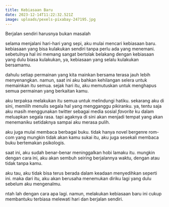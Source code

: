 ```yaml
---
title: Kebiasaan Baru
date: 2023-12-14T11:22:32.521Z
image: uploads/pexels-pixabay-247195.jpg
---
```

Berjalan sendiri harusnya bukan masalah

s﻿elama menjalani hari-hari yang sepi, aku mulai mencari kebiasaan baru. kebiasaan yang bisa kulakukan sendiri tanpa perlu ada yang menemani. sebetulnya hal ini memang sangat bertolak belakang dengan kebiasaan yang dulu biasa kulakukan, ya, kebiasaan yang selalu kulakukan bersamamu.

d﻿ahulu setiap permainan yang kita mainkan bersama terasa jauh lebih menyenangkan. namun, saat ini aku bahkan kehilangan selera untuk memainkan itu semua. sejak hari itu, aku memutuskan untuk menghapus semua permainan yang berkaitan kamu. 

a﻿ku terpaksa melakukan itu semua untuk melindungi hatiku. sekarang aku di sini, memilih menulis segala hal yang mengganggu pikiranku. ya, tentu saja aku masih menggunakan twitter sebagai media sosial *favorite* ku dalam meluapkan segala rasa. tapi agaknya di sini akan menjadi tempat yang akan menemaniku setidaknya sampai aku merasa pulih.

a﻿ku juga mulai membaca berbagai buku. tidak hanya novel bergenre rom-com yang mungkin tidak akan kamu sukai itu, aku juga sesekali membaca buku bertemakan psikologis.

s﻿aat ini, aku sudah benar-benar meninggalkan hobi lamaku itu. mungkin dengan cara ini, aku akan sembuh seiring berjalannya waktu, dengan atau tidak tanpa kamu.

a﻿ku tau, aku tidak bisa terus berada dalam keadaan menyedihkan seperti ini. maka dari itu, aku akan berusaha menemukan diriku lagi yang dulu sebelum aku mengenalmu. 

n﻿tah lah dengan cara apa lagi. namun, melakukan kebiasaan baru ini cukup membantuku terbiasa melewati hari dan berjalan sendiri.